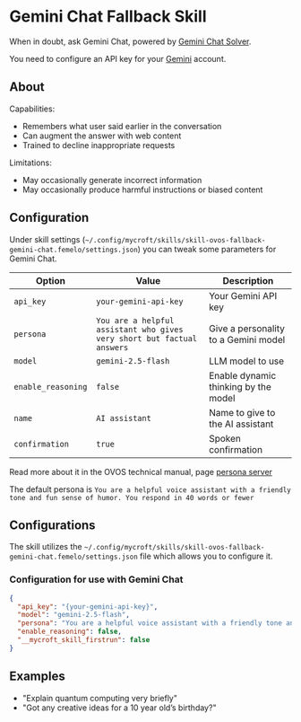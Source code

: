 # Gemini Chat Fallback Skill

When in doubt, ask Gemini Chat, powered by [Gemini Chat Solver](https://github.com/femelo/ovos-solver-plugin-gemini-chat).

You need to configure an API key for your [Gemini](https://gemini.google.com) account.

## About

Capabilities:

- Remembers what user said earlier in the conversation
- Can augment the answer with web content
- Trained to decline inappropriate requests

Limitations:

- May occasionally generate incorrect information
- May occasionally produce harmful instructions or biased content

## Configuration

Under skill settings (`~/.config/mycroft/skills/skill-ovos-fallback-gemini-chat.femelo/settings.json`) you can tweak some parameters for Gemini Chat.

| Option             | Value                                                                  | Description                             |
| ------------------ | ---------------------------------------------------------------------- | --------------------------------------- |
| `api_key`          | `your-gemini-api-key`                                                  | Your Gemini API key                     |
| `persona`          | `You are a helpful assistant who gives very short but factual answers` | Give a personality to a Gemini model    |
| `model`            | `gemini-2.5-flash`                                                     | LLM model to use                        |
| `enable_reasoning` | `false`                                                                | Enable dynamic thinking by the model    |
| `name`             | `AI assistant`                                                         | Name to give to the AI assistant        |
| `confirmation`     | `true`                                                                 | Spoken confirmation                     |

Read more about it in the OVOS technical manual, page [persona server](https://openvoiceos.github.io/ovos-technical-manual/persona_server/#compatible-projects)

The default persona is `You are a helpful voice assistant with a friendly tone and fun sense of humor. You respond in 40 words or fewer`

## Configurations

The skill utilizes the `~/.config/mycroft/skills/skill-ovos-fallback-gemini-chat.femelo/settings.json` file which allows you to configure it.

### Configuration for use with Gemini Chat

```json
{
  "api_key": "{your-gemini-api-key}",
  "model": "gemini-2.5-flash",
  "persona": "You are a helpful voice assistant with a friendly tone and fun sense of humor",
  "enable_reasoning": false,
  "__mycroft_skill_firstrun": false
}
```

## Examples

- "Explain quantum computing very briefly"
- "Got any creative ideas for a 10 year old’s birthday?"
